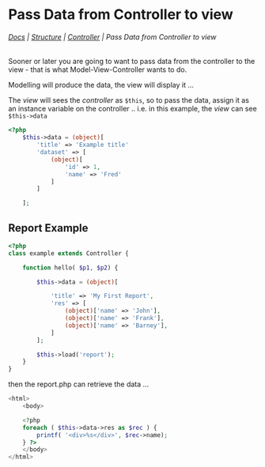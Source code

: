 # Pass Data from Controller to view

###### <navbar>[Docs](/docs/) | [Structure](/docs/structure) | [Controller](/docs/structureController) | Pass Data from Controller to view</navbar>

Sooner or later you are going to want to pass data from the controller to the view - that is what Model-View-Controller wants to do.

Modelling will produce the data, the view will display it ...

The *view* will sees the *controller* as ```$this```, so to pass the data, assign it as an instance variable on the controller .. i.e. in this example, the *view* can see ```$this->data```

```php
<?php
    $this->data = (object)[
        'title' => 'Example title'
        'dataset' => [
            (object)[
                'id' => 1,
                'name' => 'Fred'
            ]
        ]

    ];

```

## Report Example

```php
<?php
class example extends Controller {

	function hello( $p1, $p2) {

        $this->data = (object)[

            'title' => 'My First Report',
            'res' => [
                (object)['name' => 'John'],
                (object)['name' => 'Frank'],
                (object)['name' => 'Barney'],
            ]
        ];

        $this->load('report');
	}
}
```

then the report.php can retrieve the data ...
```php
<html>
    <body>

    <?php
    foreach ( $this->data->res as $rec ) {
        printf( '<div>%s</div>', $rec->name);
    } ?>
    </body>
</html>
```